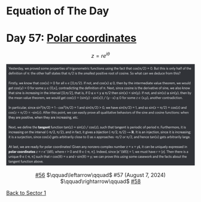 # Equation of The Day

# Day 57: [Polar coordinates](https://en.wikipedia.org/wiki/Polar_coordinate_system)

$$z=re^{i\theta}$$

<picture><img alt="Day 57" src="0057.png"></picture>

<center><a href="0056.html">#56</a> $\qquad\leftarrow\qquad$ #57 (August 7, 2024) $\qquad\rightarrow\qquad$ <a href="0058.html">#58</a></center>

[Back to Sector 1](../0-63.md)